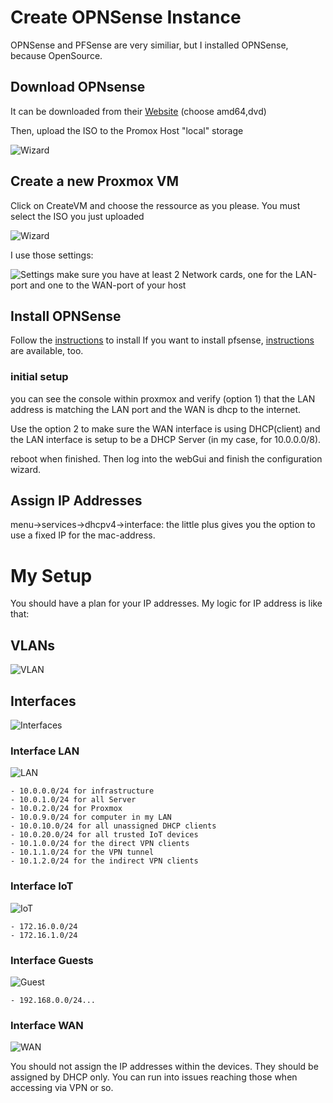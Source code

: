 
# Create OPNSense Instance

OPNSense and PFSense are very similiar, but I installed OPNSense, because OpenSource.

## Download OPNsense

It can be downloaded from their [Website](https://opnsense.org/download) (choose amd64,dvd)

Then, upload the ISO to the Promox Host "local" storage

![Wizard](2020-07-17-21-23-10.png)

## Create a new Proxmox VM

Click on CreateVM and choose the ressource as you please.
You must select the ISO you just uploaded

![Wizard](2020-07-17-21-24-18.png)

I use those settings:

![Settings](2020-07-17-21-16-19.png)
make sure you have at least 2 Network cards, one for the LAN-port and one to the WAN-port of your host

## Install OPNSense

Follow the [instructions](https://docs.opnsense.org/manual/install.html) to install
If you want to install pfsense, [instructions](https://docs.netgate.com/pfsense/en/latest/virtualization/virtualizing-pfsense-with-proxmox.html) are available, too.

### initial setup

you can see the console within proxmox and verify (option 1) that the LAN address is matching the LAN port and the WAN is dhcp to the internet.

Use the option 2 to make sure the WAN interface is using DHCP(client) and the LAN interface is setup to be a DHCP Server (in my case, for 10.0.0.0/8).

reboot when finished. Then log into the webGui and finish the configuration wizard.

## Assign IP Addresses

menu->services->dhcpv4->interface: the little plus gives you the option to use a fixed IP for the mac-address.

# My Setup

You should have a plan for your IP addresses. My logic for IP address is like that:

## VLANs

![VLAN](2020-07-17-21-41-56.png)

## Interfaces

![Interfaces](2020-07-17-21-37-58.png)

### Interface LAN

![LAN](2020-07-17-21-42-59.png)

    - 10.0.0.0/24 for infrastructure
    - 10.0.1.0/24 for all Server
    - 10.0.2.0/24 for Proxmox
    - 10.0.9.0/24 for computer in my LAN
    - 10.0.10.0/24 for all unassigned DHCP clients
    - 10.0.20.0/24 for all trusted IoT devices
    - 10.1.0.0/24 for the direct VPN clients
    - 10.1.1.0/24 for the VPN tunnel
    - 10.1.2.0/24 for the indirect VPN clients

### Interface IoT

![IoT](2020-07-17-21-42-44.png)

    - 172.16.0.0/24
    - 172.16.1.0/24

### Interface Guests

![Guest](2020-07-17-21-42-28.png)

    - 192.168.0.0/24...

### Interface WAN

![WAN](2020-07-17-21-43-18.png)

You should not assign the IP addresses within the devices. They should be assigned by DHCP only. You can run into issues reaching those when accessing via VPN or so.
